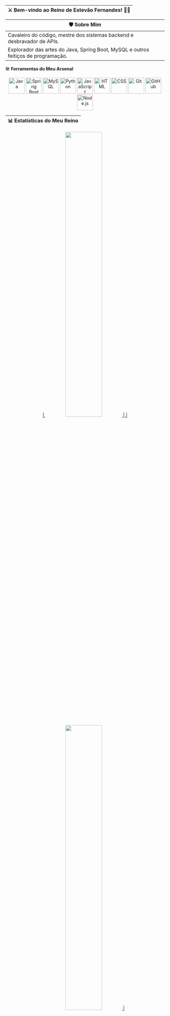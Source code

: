 | ⚔️ **Bem-vindo ao Reino de Estevão Fernandes! 🏰🐉** |
|-----------------------------------------------------|

| 🛡️ **Sobre Mim**                                                                                     |
|------------------------------------------------------------------------------------------------------|
| Cavaleiro do código, mestre dos sistemas backend e desbravador de APIs.                              |
| Explorador das artes do Java, Spring Boot, MySQL e outros feitiços de programação.                   |

 🛠️ **Ferramentas do Meu Arsenal**                                                                    

 <p align="center">                                                                                  
 <img src="https://cdn.jsdelivr.net/gh/devicons/devicon/icons/java/java-original.svg" width="50" height="50" alt="Java"/> 
 <img src="https://cdn.jsdelivr.net/gh/devicons/devicon/icons/spring/spring-original.svg" width="50" height="50" alt="Spring Boot"/> 
 <img src="https://cdn.jsdelivr.net/gh/devicons/devicon/icons/mysql/mysql-original.svg" width="50" height="50" alt="MySQL"/> 
 <img src="https://cdn.jsdelivr.net/gh/devicons/devicon/icons/python/python-original.svg" width="50" height="50" alt="Python"/> 
 <img src="https://cdn.jsdelivr.net/gh/devicons/devicon/icons/javascript/javascript-original.svg" width="50" height="50" alt="JavaScript"/> 
 <img src="https://cdn.jsdelivr.net/gh/devicons/devicon/icons/html5/html5-original.svg" width="50" height="50" alt="HTML"/> 
 <img src="https://cdn.jsdelivr.net/gh/devicons/devicon/icons/css3/css3-original.svg" width="50" height="50" alt="CSS"/> 
 <img src="https://cdn.jsdelivr.net/gh/devicons/devicon/icons/git/git-original.svg" width="50" height="50" alt="Git"/> 
 <img src="https://cdn.jsdelivr.net/gh/devicons/devicon/icons/github/github-original.svg" width="50" height="50" alt="GitHub"/> 
 <img src="https://cdn.jsdelivr.net/gh/devicons/devicon/icons/nodejs/nodejs-original.svg" width="50" height="50" alt="Node.js"/> 
 </p>                                                                                                 

| 📊 **Estatísticas do Meu Reino**                                                                     |
|------------------------------------------------------------------------------------------------------|
 <p align="center">                                                                                  
 <a href="https://github.com/EstevaoFernande744" target="_blank">                                   
| <img src="https://github-readme-stats.vercel.app/api?username=EstevaoFernande744&show_icons=true&theme=radical" width="48%"/> |
 </a>                                                                                                
 <a href="https://github.com/EstevaoFernande744" target="_blank">                                   
| <img src="https://github-readme-stats.vercel.app/api/top-langs/?username=EstevaoFernande744&layout=compact&theme=radical" width="48%"/> |
 </a>                                                                                                
 </p>                                                                                                 

| ⚔️ **Minhas Aventuras**                                                                             |
|------------------------------------------------------------------------------------------------------|
| - 🏹 [**Projeto de Gestão com Spring Boot**](https://github.com/EstevaoFernande744/projeto-gestao-spring) |
| - 🐉 [**API de Consultas com Insomnia**](https://github.com/EstevaoFernande744/api-consultas)         |
| - 🛡️ [**Sistema de Controle de Usuários**](https://github.com/EstevaoFernande744/sistema-controle-usuarios) |

| 🐉 **Portais Mágicos para Contato**|                                                              

 ⚔️ **Envie um corvo mensageiro ou atravesse os portais abaixo para me encontrar nas terras distantes:** 
 <p align="center">                                                                                  
 <a href="https://www.instagram.com/estevaofernandes_/" target="_blank">                             
 <img src="https://img.shields.io/badge/Instagram-E4405F?style=for-the-badge&logo=instagram&logoColor=white" alt="Instagram"/> 
 </a>                                                                                                
 <a href="https://www.linkedin.com/in/estev%C3%A3o-fernandes-840a89334/" target="_blank">            
 <img src="https://img.shields.io/badge/LinkedIn-0077B5?style=for-the-badge&logo=linkedin&logoColor=white" alt="LinkedIn"/> 
 </a>                                                                                                
 <a href="http://lattes.cnpq.br/8405978172215447" target="_blank">                                   
 <img src="https://img.shields.io/badge/Lattes-006699?style=for-the-badge&logo=google-scholar&logoColor=white" alt="Lattes"/> 
 </a>                                                                                                
 <a href="https://x.com/Estevaofrnds74" target="_blank">                                             
 <img src="https://img.shields.io/badge/Twitter-1DA1F2?style=for-the-badge&logo=twitter&logoColor=white" alt="Twitter"/> 
 </a>                                                                                                
 <a href="https://github.com/EstevaoFernande744" target="_blank">                                    
 <img src="https://img.shields.io/badge/GitHub-181717?style=for-the-badge&logo=github&logoColor=white" alt="GitHub"/> 
 </a>                                                                                                
 </p>                                                                                                 

| 🐉 **Legado do Reino**                                                                               |
|------------------------------------------------------------------------------------------------------|
| **"O código é como uma espada. É preciso afiá-lo constantemente."**                                 |
